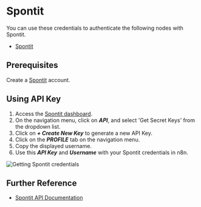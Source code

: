 # Spontit

You can use these credentials to authenticate the following nodes with Spontit.
- [Spontit](/integrations/nodes/n8n-nodes-base.spontit/)

## Prerequisites

Create a [Spontit](https://www.spontit.com/) account.

## Using API Key

1. Access the [Spontit dashboard](https://www.spontit.com/).
2. On the navigation menu, click on ***API***, and select 'Get Secret Keys' from the dropdown list.
3. Click on ***+ Create New Key*** to generate a new API Key.
4. Click on the ***PROFILE*** tab on the navigation menu.
5. Copy the displayed username.
6. Use this ***API Key*** and ***Username*** with your Spontit credentials in n8n.

![Getting Spontit credentials](/_images/integrations/credentials/spontit/using-api-key.gif)

## Further Reference

- [Spontit API Documentation](https://api.spontit.com/)
